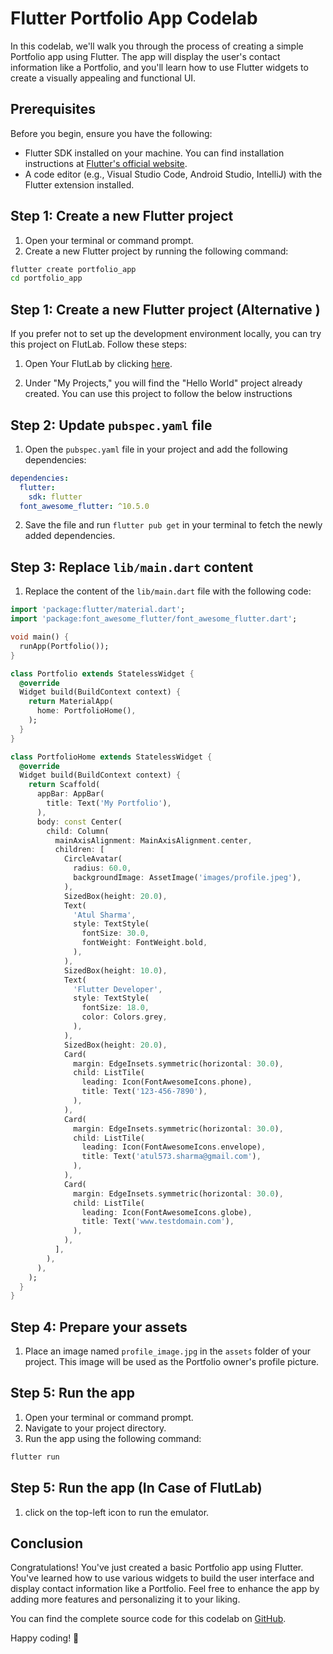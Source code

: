 # Flutter Portfolio App Codelab

In this codelab, we'll walk you through the process of creating a simple Portfolio app using Flutter. The app will display the user's contact information like a Portfolio, and you'll learn how to use Flutter widgets to create a visually appealing and functional UI.

## Prerequisites

Before you begin, ensure you have the following:

- Flutter SDK installed on your machine. You can find installation instructions at [Flutter's official website](https://flutter.dev/docs/get-started/install).
- A code editor (e.g., Visual Studio Code, Android Studio, IntelliJ) with the Flutter extension installed.

## Step 1: Create a new Flutter project

1. Open your terminal or command prompt.
2. Create a new Flutter project by running the following command:

```bash
flutter create portfolio_app
cd portfolio_app
```
## Step 1: Create a new Flutter project (Alternative )
If you prefer not to set up the development environment locally, you can try this project on FlutLab. Follow these steps:
1. Open Your FlutLab by clicking [here](https://flutlab.io/).

2. Under "My Projects," you will find the "Hello World" project already created. You can use this project to follow the below instructions

## Step 2: Update `pubspec.yaml` file

1. Open the `pubspec.yaml` file in your project and add the following dependencies:

```yaml
dependencies:
  flutter:
    sdk: flutter
  font_awesome_flutter: ^10.5.0
```

2. Save the file and run `flutter pub get` in your terminal to fetch the newly added dependencies.

## Step 3: Replace `lib/main.dart` content

1. Replace the content of the `lib/main.dart` file with the following code:

```dart
import 'package:flutter/material.dart';
import 'package:font_awesome_flutter/font_awesome_flutter.dart';

void main() {
  runApp(Portfolio());
}

class Portfolio extends StatelessWidget {
  @override
  Widget build(BuildContext context) {
    return MaterialApp(
      home: PortfolioHome(),
    );
  }
}

class PortfolioHome extends StatelessWidget {
  @override
  Widget build(BuildContext context) {
    return Scaffold(
      appBar: AppBar(
        title: Text('My Portfolio'),
      ),
      body: const Center(
        child: Column(
          mainAxisAlignment: MainAxisAlignment.center,
          children: [
            CircleAvatar(
              radius: 60.0,
              backgroundImage: AssetImage('images/profile.jpeg'),
            ),
            SizedBox(height: 20.0),
            Text(
              'Atul Sharma',
              style: TextStyle(
                fontSize: 30.0,
                fontWeight: FontWeight.bold,
              ),
            ),
            SizedBox(height: 10.0),
            Text(
              'Flutter Developer',
              style: TextStyle(
                fontSize: 18.0,
                color: Colors.grey,
              ),
            ),
            SizedBox(height: 20.0),
            Card(
              margin: EdgeInsets.symmetric(horizontal: 30.0),
              child: ListTile(
                leading: Icon(FontAwesomeIcons.phone),
                title: Text('123-456-7890'),
              ),
            ),
            Card(
              margin: EdgeInsets.symmetric(horizontal: 30.0),
              child: ListTile(
                leading: Icon(FontAwesomeIcons.envelope),
                title: Text('atul573.sharma@gmail.com'),
              ),
            ),
            Card(
              margin: EdgeInsets.symmetric(horizontal: 30.0),
              child: ListTile(
                leading: Icon(FontAwesomeIcons.globe),
                title: Text('www.testdomain.com'),
              ),
            ),
          ],
        ),
      ),
    );
  }
}


```

## Step 4: Prepare your assets

1. Place an image named `profile_image.jpg` in the `assets` folder of your project. This image will be used as the Portfolio owner's profile picture.

## Step 5: Run the app

1. Open your terminal or command prompt.
2. Navigate to your project directory.
3. Run the app using the following command:
```bash
flutter run
```

## Step 5: Run the app (In Case of FlutLab)
1. click on the top-left icon to run the emulator.


## Conclusion

Congratulations! You've just created a basic Portfolio app using Flutter. You've learned how to use various widgets to build the user interface and display contact information like a Portfolio. Feel free to enhance the app by adding more features and personalizing it to your liking.

You can find the complete source code for this codelab on [GitHub](https://github.com/atul573/flutter-businessCard).

Happy coding! 🚀
